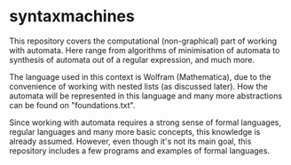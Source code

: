 # syntaxmachines

This repository covers the computational (non-graphical) part of working with automata. Here range from algorithms of minimisation of automata to synthesis of automata out of a regular expression, and much more.

The language used in this context is Wolfram (Mathematica), due to the convenience of working with nested lists (as discussed later). How the automata will be represented in this language and many more abstractions can be found on "foundations.txt".

Since working with automata requires a strong sense of formal languages, regular languages and many more basic concepts, this knowledge is already assumed. However, even though it's not its main goal, this repository includes a few programs and examples of formal languages.
